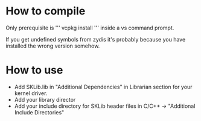 # How to compile
Only prerequisite is
'''
vcpkg install
'''
inside a vs command prompt.

If you get undefined symbols from zydis it's probably because you have installed the wrong version somehow.

# How to use
- Add SKLib.lib in "Additional Dependencies" in Librarian section for your kernel driver.
- Add your library director
- Add your include directory for SKLib header files in C/C++ -> "Additional Include Directories"
